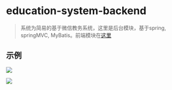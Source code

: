 # education-system-backend

> 系统为简易的基于微信教务系统，这里是后台模块，基于spring, springMVC, MyBatis。前端模块在[这里](https://github.com/zouyifeng/education-system-frontend)


## 示例
![](http://7xo8y0.com1.z0.glb.clouddn.com/1.png)


![](http://7xo8y0.com1.z0.glb.clouddn.com/1.png)

